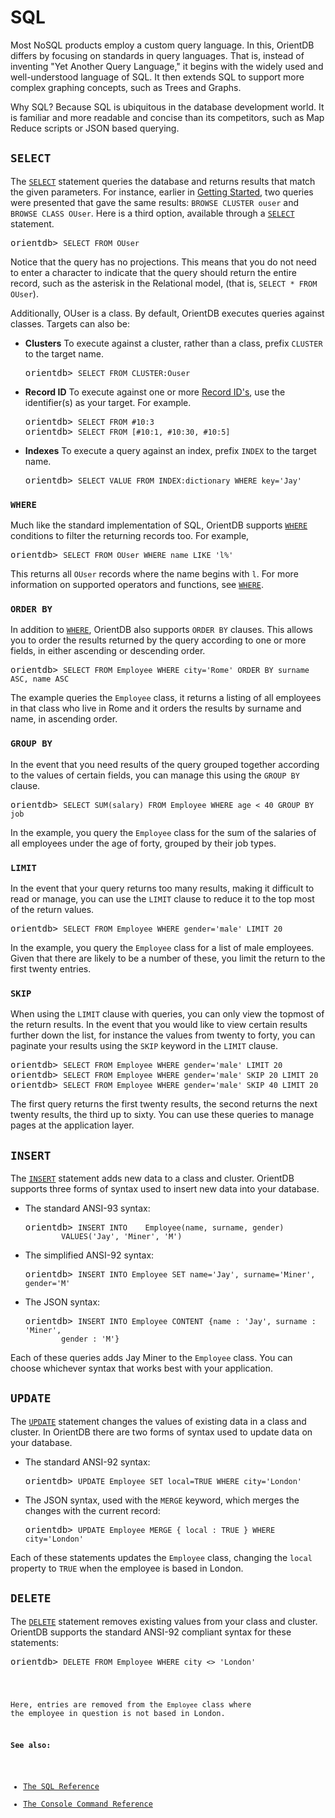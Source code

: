 <!-- proofread 2015-11-26 SAM -->
# SQL

Most NoSQL products employ a custom query language.  In this, OrientDB differs by focusing on standards in query languages.  That is, instead of inventing "Yet Another Query Language," it begins with the widely used and well-understood language of SQL.  It then extends SQL to support more complex graphing concepts, such as Trees and Graphs.

Why SQL?  Because SQL is ubiquitous in the database development world. It is familiar and more readable and concise than its competitors, such as Map Reduce scripts or JSON based querying.


## `SELECT`

The [`SELECT`](SQL-Query.md) statement queries the database and returns results that match the given parameters.  For instance, earlier in [Getting Started](Tutorial-Introduction-to-the-NoSQL-world.md), two queries were presented that gave the same results: `BROWSE CLUSTER ouser` and `BROWSE CLASS OUser`. Here is a third option, available through a [`SELECT`](SQL-Query.md) statement.

<pre>
orientdb> <code class="lang-sql userinput">SELECT FROM OUser</code>
</pre>

Notice that the query has no projections. This means that you do not need to enter a character to indicate that the query should return the entire record, such as the asterisk in the Relational model, (that is, `SELECT * FROM OUser`).

Additionally, OUser is a class. By default, OrientDB executes queries against classes. Targets can also be:

- **Clusters**  To execute against a cluster, rather than a class, prefix `CLUSTER` to the target name.

  <pre>
  orientdb> <code class="lang-sql userinput">SELECT FROM CLUSTER:Ouser</code>
  </pre>

- **Record ID** To execute against one or more [Record ID's](Concepts.md#recordId), use the identifier(s) as your target.  For example.

  <pre>
  orientdb> <code class="lang-sql userinput">SELECT FROM #10:3</code>
  orientdb> <code class="lang-sql userinput">SELECT FROM [#10:1, #10:30, #10:5]</code>
  </pre>

- **Indexes** To execute a query against an index, prefix ``INDEX`` to the target name.

  <pre>
  orientdb> <code class="lang-sql userinput">SELECT VALUE FROM INDEX:dictionary WHERE key='Jay'</code>
  </pre>

### `WHERE`

Much like the standard implementation of SQL, OrientDB supports [`WHERE`](SQL-Where.md) conditions to filter the returning records too.  For example,

<pre>
orientdb> <code class="lang-sql userinput">SELECT FROM OUser WHERE name LIKE 'l%'</code>
</pre>

This returns all `OUser` records where the name begins with `l`.  For more information on supported operators and functions, see [`WHERE`](SQL-Where.md).

### `ORDER BY`

In addition to [`WHERE`](SQL-Where.md), OrientDB also supports `ORDER BY` clauses. This allows you to order the results returned by the query according to one or more fields, in either ascending or descending order.

<pre>
orientdb> <code class="lang-sql userinput">SELECT FROM Employee WHERE city='Rome' ORDER BY surname ASC, name ASC</code>
</pre>

The example queries the `Employee` class, it returns a listing of all employees in that class who live in Rome and it orders the results by surname and name, in ascending order.

### `GROUP BY`

In the event that you need results of the query grouped together according to the values of certain fields, you can manage this using the `GROUP BY` clause.


<pre>
orientdb> <code class="lang-sql userinput">SELECT SUM(salary) FROM Employee WHERE age < 40 GROUP BY job</code>
</pre>

In the example, you query the `Employee` class for the sum of the salaries of all employees under the age of forty, grouped by their job types.

### `LIMIT`

In the event that your query returns too many results, making it difficult to read or manage, you can use the `LIMIT` clause to reduce it to the top most of the return values.

<pre>
orientdb> <code class="lang-sql userinput">SELECT FROM Employee WHERE gender='male' LIMIT 20</code>
</pre>

In the example, you query the `Employee` class for a list of male employees.  Given that there are likely to be a number of these, you limit the return to the first twenty entries.


### `SKIP`

When using the `LIMIT` clause with queries, you can only view the topmost of the return results. In the event that you would like to view certain results further down the list, for instance the values from twenty to forty, you can paginate your results using the `SKIP` keyword in the `LIMIT` clause.

<pre>
orientdb> <code class="lang-sql userinput">SELECT FROM Employee WHERE gender='male' LIMIT 20</code>
orientdb> <code class="lang-sql userinput">SELECT FROM Employee WHERE gender='male' SKIP 20 LIMIT 20</code>
orientdb> <code class="lang-sql userinput">SELECT FROM Employee WHERE gender='male' SKIP 40 LIMIT 20</code>
</pre>

The first query returns the first twenty results, the second returns the next twenty results, the third up to sixty.  You can use these queries to manage pages at the application layer.


## `INSERT`

The [`INSERT`](SQL-Insert.md) statement adds new data to a class and cluster.  OrientDB supports three forms of syntax used to insert new data into your database.

- The standard ANSI-93 syntax:
  <pre>
  orientdb> <code class="lang-sql userinput">INSERT INTO	Employee(name, surname, gender)
          VALUES('Jay', 'Miner', 'M')</code>
  </pre>

- The simplified ANSI-92 syntax:

  <pre>
  orientdb> <code class="lang-sql userinput">INSERT INTO Employee SET name='Jay', surname='Miner', gender='M'</code>
  </pre>

- The JSON syntax:

  <pre>
  orientdb> <code class="lang-sql userinput">INSERT INTO Employee CONTENT</code> <code class="lang-json userinput">{name : 'Jay', surname : 'Miner',
          gender : 'M'}</code>
  </pre>

Each of these queries adds Jay Miner to the `Employee` class. You can choose whichever syntax that works best with your application. 


## `UPDATE`

The [`UPDATE`](SQL-Update.md) statement changes the values of existing data in a class and cluster.  In OrientDB there are two forms of syntax used to update data on your database.

- The standard ANSI-92 syntax:

  <pre>
  orientdb> <code class="lang-sql userinput">UPDATE Employee SET local=TRUE WHERE city='London'</code>
  </pre>

- The JSON syntax, used with the `MERGE` keyword, which merges the changes with the current record:

  <pre>
  orientdb> <code class="lang-sql userinput">UPDATE Employee MERGE { local : TRUE } WHERE city='London'</code>
  </pre>

Each of these statements updates the `Employee` class, changing the `local` property to `TRUE` when the employee is based in London.


## `DELETE`

The [`DELETE`](SQL-Delete.md) statement removes existing values from your class and cluster.  OrientDB supports the standard ANSI-92 compliant syntax for these statements:

<pre>
orientdb> <code class="lang-sql userinput">DELETE FROM Employee WHERE city <> 'London'
</pre>

Here, entries are removed from the `Employee` class where the employee in question is not based in London.

**See also:**

  - [The SQL Reference](SQL.md)
  - [The Console Command Reference](Console-Commands.md)